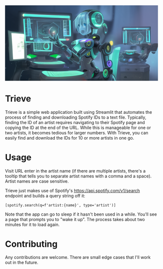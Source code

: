 ![Logo](https://github.com/a-brandon/Trieve/blob/main/images/trieve_image.png)

# Trieve
Trieve is a simple web application built using Streamlit that automates the process of finding and downloading Spotify IDs to a text file. Typically, finding the ID of an artist requires navigating to their Spotify page and copying the ID at the end of the URL. While this is manageable for one or two artists, it becomes tedious for larger numbers. With Trieve, you can easily find and download the IDs for 10 or more artists in one go.

# Usage
Visit URL enter in the artist name (if there are multiple artists, there's a tooltip that tells you to separate artist names with a comma and a space). Artist names are case sensitive.

Trieve just makes use of Spotify's https://api.spotify.com/v1/search endpoint and builds a query string off it:
```
[spotify.search(q=f'artist:{name}', type='artist')]
```

Note that the app can go to sleep if it hasn't been used in a while. You'll see a page that prompts you to "wake it up". The process takes about two minutes for it to load again.

# Contributing
Any contributions are welcome. There are small edge cases that I'll work out in the future.
